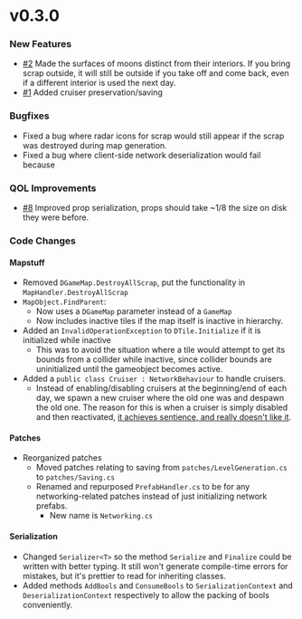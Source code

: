 # v0.3.0

### New Features
 - [#2](https://github.com/nikemitosis/LC-LabyrinthianFacilities/issues/2)
   Made the surfaces of moons distinct from their interiors. If you bring scrap outside, it will still be outside if you take off and come back, even if a different interior is used the next day. 
 - [#1](https://github.com/nikemitosis/LC-LabyrinthianFacilities/issues/1)
   Added cruiser preservation/saving

### Bugfixes
 - Fixed a bug where radar icons for scrap would still appear if the scrap was destroyed during map generation. 
 - Fixed a bug where client-side network deserialization would fail because 

### QOL Improvements
- [#8](https://github.com/nikemitosis/LC-LabyrinthianFacilities/issues/8) Improved prop serialization, props should take ~1/8 the size on disk they were before. 

### Code Changes

#### Mapstuff
 - Removed `DGameMap.DestroyAllScrap`, put the functionality in `MapHandler.DestroyAllScrap`
 - `MapObject.FindParent`:
   - Now uses a `DGameMap` parameter instead of a `GameMap`
   - Now includes inactive tiles if the map itself is inactive in hierarchy. 
 - Added an `InvalidOperationException` to `DTile.Initialize` if it is initialized while inactive
    - This was to avoid the situation where a tile would attempt to get its bounds from a collider while inactive, since collider bounds are uninitialized until the gameobject becomes active. 
 - Added a `public class Cruiser : NetworkBehaviour` to handle cruisers. 
   - Instead of enabling/disabling cruisers at the beginning/end of each day, we spawn a new cruiser where the old one was and despawn the old one. The reason for this is when a cruiser is simply disabled and then reactivated, [it achieves sentience, and really doesn't like it](https://drive.google.com/file/d/1aLKINnCEqxu60rzCalJXg-Va1eajOqaN/view?usp=sharing). 

#### Patches
 - Reorganized patches
   - Moved patches relating to saving from `patches/LevelGeneration.cs` to `patches/Saving.cs`
   - Renamed and repurposed `PrefabHandler.cs` to be for any networking-related patches instead of just initializing network prefabs. 
     - New name is `Networking.cs`

#### Serialization
 - Changed `Serializer<T>` so the method `Serialize` and `Finalize` could be written with better typing. It still won't generate compile-time errors for mistakes, but it's prettier to read for inheriting classes. 
 - Added methods `AddBools` and `ConsumeBools` to `SerializationContext` and `DeserializationContext` respectively to allow the packing of bools conveniently. 